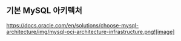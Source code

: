 ## 기본 MySQL 아키텍처
https://docs.oracle.com/en/solutions/choose-mysql-architecture/img/mysql-oci-architecture-infrastructure.png![image]

